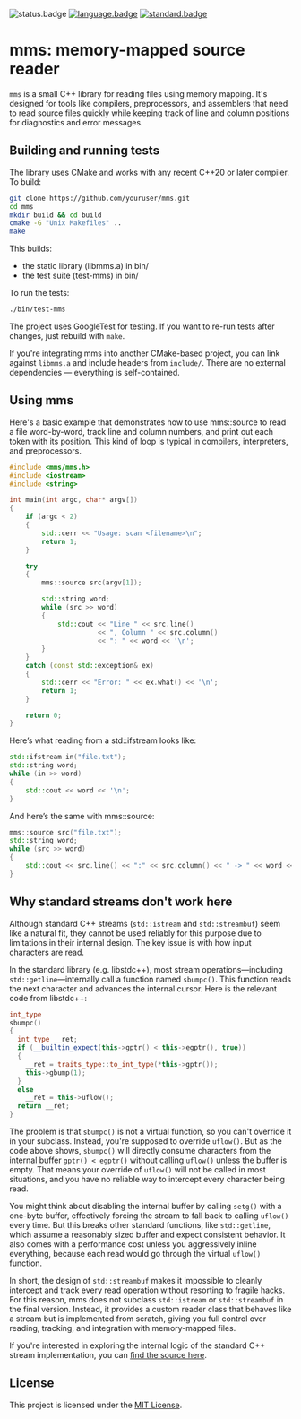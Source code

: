 ![status.badge] [![language.badge]][language.url] [![standard.badge]][standard.url]

# mms: memory-mapped source reader

`mms` is a small C++ library for reading files using memory mapping. It's designed for tools like compilers, preprocessors, and assemblers that need to read source files quickly while keeping track of line and column positions for diagnostics and error messages.

## Building and running tests

The library uses CMake and works with any recent C++20 or later compiler. To build:

```bash
git clone https://github.com/youruser/mms.git
cd mms
mkdir build && cd build
cmake -G "Unix Makefiles" ..
make
```

This builds:

- the static library (libmms.a) in bin/
- the test suite (test-mms) in bin/

To run the tests:

```bash
./bin/test-mms
```

The project uses GoogleTest for testing. If you want to re-run tests after changes, just rebuild with `make`.

If you're integrating mms into another CMake-based project, you can link against `libmms.a` and include headers from `include/`. There are no external dependencies — everything is self-contained.

## Using mms

Here's a basic example that demonstrates how to use mms::source to read a file word-by-word, track line and column numbers, and print out each token with its position. This kind of loop is typical in compilers, interpreters, and preprocessors.

```cpp
#include <mms/mms.h>
#include <iostream>
#include <string>

int main(int argc, char* argv[])
{
    if (argc < 2)
    {
        std::cerr << "Usage: scan <filename>\n";
        return 1;
    }

    try
    {
        mms::source src(argv[1]);

        std::string word;
        while (src >> word)
        {
            std::cout << "Line " << src.line()
                      << ", Column " << src.column()
                      << ": " << word << '\n';
        }
    }
    catch (const std::exception& ex)
    {
        std::cerr << "Error: " << ex.what() << '\n';
        return 1;
    }

    return 0;
}
```

Here’s what reading from a std::ifstream looks like:

```cpp
std::ifstream in("file.txt");
std::string word;
while (in >> word)
{
    std::cout << word << '\n';
}
```

And here’s the same with mms::source:

```cpp
mms::source src("file.txt");
std::string word;
while (src >> word)
{
    std::cout << src.line() << ":" << src.column() << " -> " << word << '\n';
}
```

## Why standard streams don't work here

Although standard C++ streams (`std::istream` and `std::streambuf`) seem like a natural fit, they cannot be used reliably for this purpose due to limitations in their internal design. The key issue is with how input characters are read.

In the standard library (e.g. libstdc++), most stream operations—including `std::getline`—internally call a function named `sbumpc()`. This function reads the next character and advances the internal cursor. Here is the relevant code from libstdc++:

```cpp
int_type
sbumpc()
{
  int_type __ret;
  if (__builtin_expect(this->gptr() < this->egptr(), true))
  {
    __ret = traits_type::to_int_type(*this->gptr());
    this->gbump(1);
  }
  else
    __ret = this->uflow();
  return __ret;
}
```

The problem is that `sbumpc()` is not a virtual function, so you can't override it in your subclass. Instead, you're supposed to override `uflow()`. But as the code above shows, `sbumpc()` will directly consume characters from the internal buffer `gptr() < egptr()` without calling `uflow()` unless the buffer is empty. That means your override of `uflow()` will not be called in most situations, and you have no reliable way to intercept every character being read.

You might think about disabling the internal buffer by calling `setg()` with a one-byte buffer, effectively forcing the stream to fall back to calling `uflow()` every time. But this breaks other standard functions, like `std::getline`, which assume a reasonably sized buffer and expect consistent behavior. It also comes with a performance cost unless you aggressively inline everything, because each read would go through the virtual `uflow()` function.

In short, the design of `std::streambuf` makes it impossible to cleanly intercept and track every read operation without resorting to fragile hacks. For this reason, mms does not subclass `std::istream` or `std::streambuf` in the final version. Instead, it provides a custom reader class that behaves like a stream but is implemented from scratch, giving you full control over reading, tracking, and integration with memory-mapped files.

If you're interested in exploring the internal logic of the standard C++ stream implementation, you can [find the source here](https://github.com/gcc-mirror/gcc/blob/master/libstdc%2B%2B-v3/include/std/streambuf).

## License

This project is licensed under the [MIT License](LICENSE).

[language.url]: https://isocpp.org/
[language.badge]: https://img.shields.io/badge/language-C++-blue.svg
[standard.url]: https://en.wikipedia.org/wiki/C%2B%2B#Standardization
[standard.badge]: https://img.shields.io/badge/C%2B%2B-20-blue.svg
[status.badge]: https://img.shields.io/badge/status-beta-orange.svg
